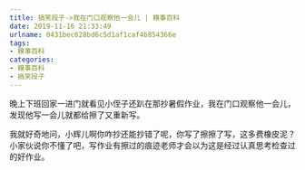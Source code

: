 ```yaml
---
title: 搞笑段子->我在门口观察他一会儿 | 糗事百科
date: 2019-11-16 21:33:49
urlname: 0431bec628bd6c5d1af1caf4b854366e
tags: 
- 糗事百科
categories:
- 糗事百科
- 搞笑段子
---
```

晚上下班回家一进门就看见小侄子还趴在那抄暑假作业，我在门口观察他一会儿，发现他写一会儿就都给擦了又重新写。

我就好奇地问，小辉儿啊你咋抄还能抄错了呢，你写了擦擦了写，这多费橡皮泥？小家伙说你不懂了吧，写作业有擦过的痕迹老师才会以为这是经过认真思考检查过的好作业。


